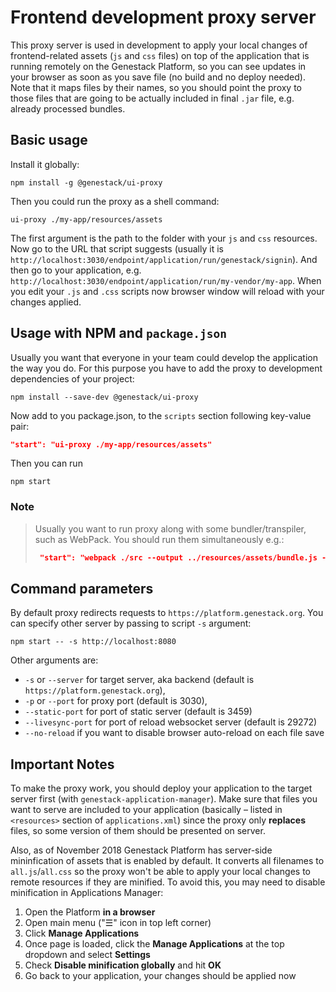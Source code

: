 # Frontend development proxy server
This proxy server is used in development to apply your local changes of frontend-related assets
(`js` and `css` files) on top of the application that is running remotely on the Genestack Platform, 
so you can see updates in your browser as soon as you save file (no build and no deploy needed).
Note that it maps files by their names, so you should point the proxy to those files that are going 
to be actually included in final `.jar` file, e.g. already processed bundles.

## Basic usage

Install it globally:
```
npm install -g @genestack/ui-proxy
```
Then you could run the proxy as a shell command:
```
ui-proxy ./my-app/resources/assets
```
The first argument is the path to the folder with your `js` and `css` resources. 
Now go to the URL that script suggests (usually it is
`http://localhost:3030/endpoint/application/run/genestack/signin`). And then go to your application,
e.g. `http://localhost:3030/endpoint/application/run/my-vendor/my-app`. When you edit your `.js` and
`.css` scripts now browser window will reload with your changes applied.

## Usage with NPM and `package.json`
Usually you want that everyone in your team could develop the application the way you do. For this
purpose you have to add the proxy to development dependencies of your project: 
```
npm install --save-dev @genestack/ui-proxy
```
Now add to you package.json, to the `scripts` section following key-value pair:
```json
"start": "ui-proxy ./my-app/resources/assets"
```

Then you can run
```
npm start
```

### Note
> Usually you want to run proxy along with some bundler/transpiler, such as WebPack. You should 
> run them simultaneously e.g.:
> ```json
>  "start": "webpack ./src --output ../resources/assets/bundle.js --watch & ui-proxy ../resources/assets; fg"
> ``` 

## Command parameters
By default proxy redirects requests to `https://platform.genestack.org`. You can specify other 
server by passing to script `-s` argument:
```
npm start -- -s http://localhost:8080
```

Other arguments are:
* `-s` or `--server` for target server, aka backend (default is `https://platform.genestack.org`),
* `-p` or `--port` for proxy port (default is 3030),
* `--static-port` for port of static server (default is 3459)
* `--livesync-port` for port of reload websocket server (default is 29272)
* `--no-reload` if you want to disable browser auto-reload on each file save

## Important Notes

To make the proxy work, you should deploy your application to the target server first
(with `genestack-application-manager`). Make sure that files you want to serve are included to your
application (basically – listed in `<resources>` section of `applications.xml`) since the proxy
only **replaces** files, so some version of them should be presented on server.

Also, as of November 2018 Genestack Platform has server-side mininfication of assets that is enabled 
by default. It converts all filenames to `all.js`/`all.css` so the proxy won't be able to apply your
local changes to remote resources if they are minified. To avoid this, you may need to disable 
minification in Applications Manager:
1. Open the Platform **in a browser**
1. Open main menu ("☰" icon in top left corner)
1. Click **Manage Applications**
1. Once page is loaded, click the **Manage Applications** at the top dropdown and select **Settings**
1. Check **Disable minification globally** and hit **OK**
1. Go back to your application, your changes should be applied now
